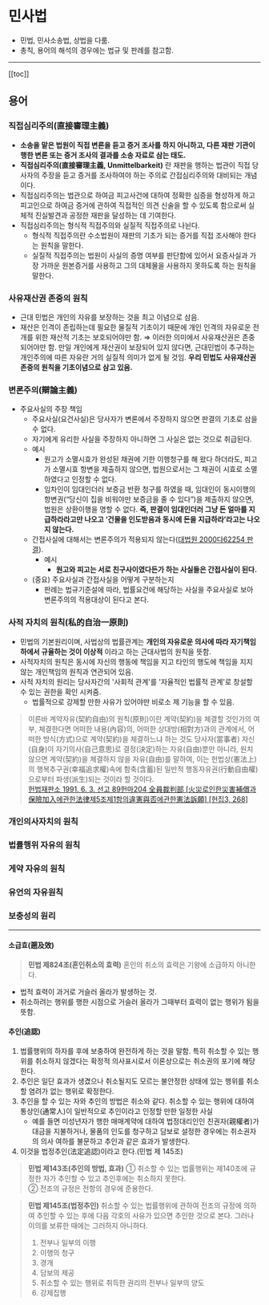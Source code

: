 # 민사법
- 민법, 민사소송법, 상법을 다룸.
- 총칙, 용어의 해석의 경우에는 법규 및 판례를 참고함.

---

[[toc]]

## 용어

### 직접심리주의(**直接審理主義)**
- **소송을 맡은 법원이 직접 변론을 듣고 증거 조사를 하지 아니하고, 다른 재판 기관이 행한 변론 또는 증거 조사의 결과를 소송 자료로 삼는 태도.**
- **직접심리주의(直接審理主義, Unmittelbarkeit)** 란 재판을 행하는 법관이 직접 당사자의 주장을 듣고 증거를 조사하여야 하는 주의로 간접심리주의와 대비되는 개념이다. 
- 직접심리주의는 법관으로 하여금 피고사건에 대하여 정확한 심증을 형성하게 하고 피고인으로 하여금 증거에 관하여 직접적인 의견 신술을 할 수 있도록 함으로써 실체적 진실발견과 공정한 재판을 달성하는 데 기여한다. 
- 직접심리주의는 형식적 직접주의와 실질적 직접주의로 나뉜다. 
    - 형식적 직접주의란 수소법원이 재판의 기초가 되는 증거를 직접 조사해야 한다는 원칙을 말한다.
    - 실질적 직접주의는 법원이 사실의 증명 여부를 판단함에 있어서 요증사실과 가장 가까운 원본증거를 사용하고 그의 대체물을 사용하지 못하도록 하는 원칙을 말한다.

### 사유재산권 존중의 원칙
- 근대 민법은 개인의 자유를 보장하는 것을 최고 이념으로 삼음.
- 재산은 인격이 존립하는데 필요한 물질적 기초이기 때문에 개인 인격의 자유로운 전개를 위한 재산적 기초는 보호되어야만 함.
⇒ 이러한 의미에서 사유재산권은 존중되어야만 함. 만일 개인에게 재산권이 보장되어 있지 않다면, 근대민법이 추구하는 개인주의에 따른 자유란 거의 실질적 의미가 없게 될 것임. **우리 민법도 사유재산권 존중의 원칙을 기초이념으로 삼고 있음.**

### 변론주의(辯論主義)
- 주요사실의 주장 책임
    - 주요사실(요건사실)은 당사자가 변론에서 주장하지 않으면 판결의 기초로 삼을 수 없다.
    - 자기에게 유리한 사실을 주장하지 아니하면 그 사실은 없는 것으로 취급된다.
    - 예시
        - 원고가 소멸시효가 완성된 채권에 기한 이행청구를 해 왔다 하더라도, 피고가 소멸시효 항변을 제출하지 않으면, 법원으로서는 그 채권이 시효로 소멸하였다고 인정할 수 없다.
        - 임차인이 임대인더러 보증금 반환 청구를 하였을 때, 임대인이 동시이행의 항변권(“당신이 집을 비워야만 보증금을 줄 수 있다”)을 제출하지 않으면, 법원은 상환이행을 명할 수 없다. **즉, 판결이 임대인더러 그냥 돈 얼마를 지급하라라고만 나오고 ‘건물을 인도받음과 동시에 돈을 지급하라’라고는 나오지 않는다.**
    - 간접사실에 대해서는 변론주의가 적용되지 않는다([대법원 2000다62254 판결](https://casenote.kr/대법원/2000다62254)).
        - 예시
            - **원고와 피고는 서로 친구사이였다든가 하는 사실들은 간접사실이 된다.**
    - (중요) 주요사실과 간접사실을 어떻게 구분하는지
        - 판례는 법규기준설에 따라, 법률요건에 해당하는 사실을 주요사실로 보아 변론주의의 적용대상이 된다고 본다.

### 사적 자치의 원칙(私的自治一原則)
- 민법의 기본원리이며, 사법상의 법률관계는 **개인의 자유로운 의사에 따라 자기책임 하에서 규율하는 것이 이상적** 이라고 하는 근대사법의 원칙을 뜻함.
- 사적자치의 원칙은 동시에 자신의 행동에 책임을 지고 타인의 행도에 책임을 지지 않는 개인책임의 원칙과 연관되어 있음.
- 사적 자치의 원리는 당사자간의 '사회적 관계'를 '자율적인 법률적 관계'로 창설할 수 있는 권한을 확인 시켜줌.
    - 법률적으로 강제할 만한 사유가 있어야만 비로소 제 기능을 할 수 있음.

> 이른바 계약자유(契約自由)의 원칙(原則)이란 계약(契約)을 체결할 것인가의 여부, 체결한다면 어떠한 내용(內容)의, 어떠한 상대방(相對方)과의 관계에서, 어떠한 방식(方式)으로 계약(契約)을 체결하느냐 하는 것도 당사자(當事者) 자신(自身)이 자기의사(自己意思)로 결정(決定)하는 자유(自由)뿐만 아니라, 원치 않으면 계약(契約)을 체결하지 않을 자유(自由)를 말하여, 이는 헌법상(憲法上)의 행복추구권(幸福追求權)속에 함축(含蓄)된 일반적 행동자유권(行動自由權)으로부터 파생(派生)되는 것이라 할 것이다.  
> [헌법재판소 1991. 6. 3. 선고 89헌마204 全員裁判部 [火災로인한災害補償과保險加入에관한法律제5조제1항의違憲與否에관한憲法訴願] [헌집3, 268]](https://casenote.kr/%ED%97%8C%EB%B2%95%EC%9E%AC%ED%8C%90%EC%86%8C/89%ED%97%8C%EB%A7%88204)

### 개인의사자치의 원칙

### 법률행위 자유의 원칙

### 게약 자유의 원칙

### 유언의 자유원칙

### 보충성의 원리

---

#### 소급효(遡及效)
> **민법 제824조(혼인취소의 효력)** 혼인의 취소의 효력은 기왕에 소급하지 아니한다.

- 법적 효력이 과거로 거슬러 올라가 발생하는 것.
- 취소하려는 행위를 행한 시점으로 거슬러 올라가 그때부터 효력이 없는 행위가 됨을 뜻함.

#### 추인(**追認**)

1. 법률행위의 하자를 후에 보충하여 완전하게 하는 것을 말함. 특히 취소할 수 있는 행위를 취소하지 않겠다는 확정적 의사표시로서 이론상으로는 취소권의 포기에 해당한다. 
2. 추인은 일단 효과가 생겼으나 취소될지도 모르는 불안정한 상태에 있는 행위를 취소할 염려가 없는 행위로 확정한다.
3. 추인을 할 수 있는 자와 추인의 방법은 취소와 같다. 취소할 수 있는 행위에 대하여 통상인(通常人)이 일반적으로 추인이라고 인정할 만한 일정한 사실
    - 예를 들면 미성년자가 행한 매매계약에 대하여 법정대리인인 친권자(親權者)가 대금을 지불하거나, 물품의 인도를 청구하고 담보로 설정한 경우에는 취소권자의 의사 여하를 불문하고 추인과 같은 효과가 발생한다. 
4. 이것을 법정추인(法定追認)이라고 한다.(민법 제 145조)

> **민법 제143조(추인의 방법, 효과)** ① 취소할 수 있는 법률행위는 제140조에 규정한 자가 추인할 수 있고 추인후에는 취소하지 못한다.  
> ② 전조의 규정은 전항의 경우에 준용한다.

> **민법 제145조(법정추인)** 취소할 수 있는 법률행위에 관하여 전조의 규정에 의하여 추인할 수 있는 후에 다음 각호의 사유가 있으면 추인한 것으로 본다. 그러나 이의를 보류한 때에는 그러하지 아니하다.
> 1. 전부나 일부의 이행
> 2. 이행의 청구  
> 3. 경개
> 4. 담보의 제공
> 5. 취소할 수 있는 행위로 취득한 권리의 전부나 일부의 양도
> 6. 강제집행